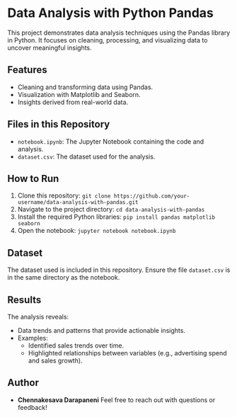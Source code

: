 # Data Analysis with Python Pandas

This project demonstrates data analysis techniques using the Pandas library in Python. It focuses on cleaning, processing, and visualizing data to uncover meaningful insights.

## Features
- Cleaning and transforming data using Pandas.
- Visualization with Matplotlib and Seaborn.
- Insights derived from real-world data.

## Files in this Repository
- `notebook.ipynb`: The Jupyter Notebook containing the code and analysis.
- `dataset.csv`: The dataset used for the analysis.

## How to Run
1. Clone this repository: `git clone https://github.com/your-username/data-analysis-with-pandas.git`
2. Navigate to the project directory: `cd data-analysis-with-pandas`
3. Install the required Python libraries: `pip install pandas matplotlib seaborn`
4. Open the notebook: `jupyter notebook notebook.ipynb`

## Dataset
The dataset used is included in this repository. Ensure the file `dataset.csv` is in the same directory as the notebook.

## Results
The analysis reveals:
- Data trends and patterns that provide actionable insights.
- Examples:
  - Identified sales trends over time.
  - Highlighted relationships between variables (e.g., advertising spend and sales growth).

## Author
- **Chennakesava Darapaneni**
  Feel free to reach out with questions or feedback!
